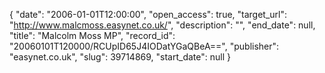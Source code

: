 {
  "date": "2006-01-01T12:00:00", 
  "open_access": true, 
  "target_url": "http://www.malcmoss.easynet.co.uk/", 
  "description": "", 
  "end_date": null, 
  "title": "Malcolm Moss MP", 
  "record_id": "20060101T120000/RCUpID65J4IODatYGaQBeA==", 
  "publisher": "easynet.co.uk", 
  "slug": 39714869, 
  "start_date": null
}

